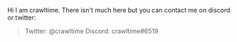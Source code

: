 Hi I am crawltime. There isn't much here but you can contact me on discord or twitter:
> Twitter: @crawltime
> Discord: crawltime#6519

<!---
crawltime/crawltime is a ✨ special ✨ repository because its `README.md` (this file) appears on your GitHub profile.
You can click the Preview link to take a look at your changes.
--->
